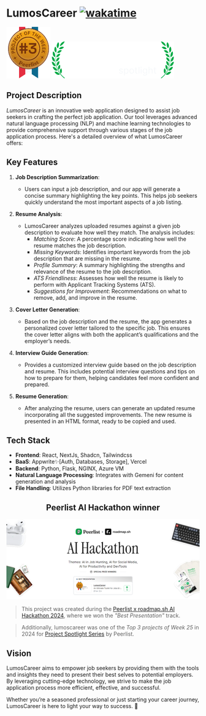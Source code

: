 # LumosCareer [![wakatime](https://wakatime.com/badge/user/62850a07-caf8-470f-86a7-660093b4f5b4/project/a1eb6a6d-c632-4e85-a00c-54d90c043200.svg)](https://wakatime.com/badge/user/62850a07-caf8-470f-86a7-660093b4f5b4/project/a1eb6a6d-c632-4e85-a00c-54d90c043200)

![peerlist medal](./public/static/images/peerlist/medal.svg) ![peerlist medal](./public/static/images/peerlist/dark.svg)

## Project Description

_LumosCareer_ is an innovative web application designed to assist job seekers in crafting the perfect job application. Our tool leverages advanced natural language processing (NLP) and machine learning technologies to provide comprehensive support through various stages of the job application process. Here's a detailed overview of what LumosCareer offers:

## Key Features

1. **Job Description Summarization**:

   - Users can input a job description, and our app will generate a concise summary highlighting the key points. This helps job seekers quickly understand the most important aspects of a job listing.

2. **Resume Analysis**:

   - LumosCareer analyzes uploaded resumes against a given job description to evaluate how well they match. The analysis includes:
     - _Matching Score_: A percentage score indicating how well the resume matches the job description.
     - _Missing Keywords_: Identifies important keywords from the job description that are missing in the resume.
     - _Profile Summary_: A summary highlighting the strengths and relevance of the resume to the job description.
     - _ATS Friendliness_: Assesses how well the resume is likely to perform with Applicant Tracking Systems (ATS).
     - _Suggestions for Improvement_: Recommendations on what to remove, add, and improve in the resume.

3. **Cover Letter Generation**:

   - Based on the job description and the resume, the app generates a personalized cover letter tailored to the specific job. This ensures the cover letter aligns with both the applicant’s qualifications and the employer’s needs.

4. **Interview Guide Generation**:

   - Provides a customized interview guide based on the job description and resume. This includes potential interview questions and tips on how to prepare for them, helping candidates feel more confident and prepared.

5. **Resume Generation**:
   - After analyzing the resume, users can generate an updated resume incorporating all the suggested improvements. The new resume is presented in an HTML format, ready to be copied and used.

## Tech Stack

- **Frontend**: React, NextJs, Shadcn, Tailwindcss
- **BaaS**: Appwrite✨[Auth, Databases, Storage], Vercel
- **Backend**: Python, Flask, NGINX, Azure VM
- **Natural Language Processing**: Integrates with Gemeni for content generation and analysis
- **File Handling**: Utilizes Python libraries for PDF text extraction

<center>
<h2>Peerlist AI Hackathon winner</h2>
</center>

![peerlist badge](./public/static/images/peerlist/banner.png)

> This project was created during the [Peerlist x roadmap.sh AI Hackathon 2024](https://peerlist.io/vinayakgavariya/project/lumoscareer), where we won the <i>"Best Presentation"</i> track.

> Additionally, lumoscareer was one of the <i>Top 3 projects of Week 25</i> in 2024 for [Project Spotlight Series](https://peerlist.io/projects/2024/week/25) by Peerlist.

## Vision

LumosCareer aims to empower job seekers by providing them with the tools and insights they need to present their best selves to potential employers. By leveraging cutting-edge technology, we strive to make the job application process more efficient, effective, and successful.

Whether you’re a seasoned professional or just starting your career journey, LumosCareer is here to light your way to success. 🌟
